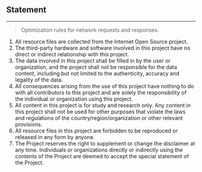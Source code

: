 ## Statement
---
> Optimization rules for network requests and responses.
1. All resource files are collected from the Internet Open Source project.
2. The third-party hardware and software involved in this project have no direct or indirect relationship with this project.
3. The data involved in this project shall be filled in by the user or organization, and the project shall not be responsible for the data content, including but not limited to the authenticity, accuracy and legality of the data. 
4. All consequences arising from the use of this project have nothing to do with all contributors to this project and are solely the responsibility of the individual or organization using this project.
5. All content in this project is for study and research only. Any content in this project shall not be used for other purposes that violate the laws and regulations of the country/region/organization or other relevant provisions.
6. All resource files in this project are forbidden to be reproduced or released in any form by anyone.
7. The Project reserves the right to supplement or change the disclaimer at any time. Individuals or organizations directly or indirectly using the contents of the Project are deemed to accept the special statement of the Project.


